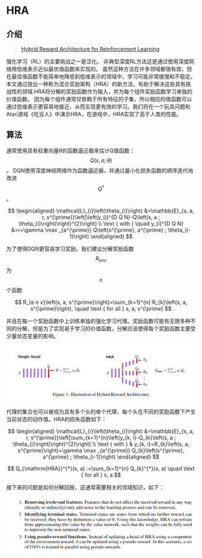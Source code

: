# HRA

## 介绍

> [Hybrid Reward Architecture for Reinforcement Learning](https://arxiv.org/pdf/1706.04208.pdf)

强化学习（RL）的主要挑战之一是泛化。 非典型深度RL方法这是通过使用深度网络用低维表示近似最优值函数来实现的。 虽然这种方法在许多领域都很有效，但在最佳值函数不能简单地降低到低维表示的领域中，学习可能非常缓慢和不稳定。 本文通过提出一种称为混合奖励架构（HRA）的新方法，有助于解决这些具有挑战性的领域.HRA将分解的奖励函数作为输入，并为每个组件奖励函数学习单独的价值函数。 因为每个组件通常仅依赖于所有特征的子集，所以相应的值函数可以通过低维表示更容易地接近，从而实现更有效的学习。我们将在一个玩具问题和Atari游戏《吃豆人》中演示HRA，在游戏中，HRA实现了高于人类的性能。

## 算法

通常使用具有权重向量θ的函数逼近器来估计Q值函数： $$Q(s,a;θ)$$ 。 DQN使用深度神经网络作为函数逼近器，并通过最小化损失函数的顺序迭代地改进 $$Q^*$$ 。

$$
\begin{aligned} \mathcal{L}_{i}\left(\theta_{i}\right) &=\mathbb{E}_{s, a, r, s^{\prime}}\left[\left(y_{i}^{D Q N}-Q\left(s, a ; \theta_{i}\right)\right)^{2}\right] \\ \text { with } \quad y_{i}^{D Q N} &=r+\gamma \max _{a^{\prime}} Q\left(s^{\prime}, a^{\prime} ; \theta_{i-1}\right) \end{aligned}
$$

为了使得DQN更容易学习奖励，我们建议分解奖励函数 $$R_{e n v}$$为 $$n$$ 个函数

$$
R_{e n v}\left(s, a, s^{\prime}\right)=\sum_{k=1}^{n} R_{k}\left(s, a, s^{\prime}\right), \quad \text { for all } s, a, s^{\prime}
$$

并且在每一个奖励函数中上训练单独的强化学习代理。奖励函数可能有无限多种不同的分解，但是为了实现易于学习的价值函数，分解应该使得每个奖励函数主要受少量状态变量的影响。

![](../../.gitbook/assets/image.png)

代理的集合也可以被视为具有多个头的单个代理，每个头在不同的奖励函数下产生当前状态的动作值。HRA的损失函数如下：

$$
\begin{aligned} \mathcal{L}_{i}\left(\theta_{i}\right) &=\mathbb{E}_{s, a, r, s^{\prime}}\left[\sum_{k=1}^{n}\left(y_{k, i}-Q_{k}\left(s, a ; \theta_{i}\right)\right)^{2}\right] \\ \text { with } & y_{k, i}=R_{k}\left(s, a, s^{\prime}\right)+\gamma \max _{a^{\prime}} Q_{k}\left(s^{\prime}, a^{\prime} ; \theta_{i-1}\right) \end{aligned}
$$

$$
Q_{\mathrm{HRA}}^{*}(s, a) :=\sum_{k=1}^{n} Q_{k}^{*}(s, a) \quad \text { for all } s, a
$$

接下来的问题是如何分解回报，这通常需要相关的领域知识，如下：

![](../../.gitbook/assets/image%20%282%29.png)

